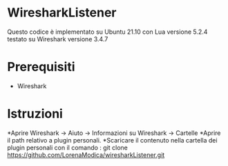 # WiresharkListener
Questo codice è implementato su Ubuntu 21.10 con Lua versione 5.2.4 testato su Wireshark versione 3.4.7 

# Prerequisiti

* Wireshark

# Istruzioni

*Aprire Wireshark -> Aiuto -> Informazioni su Wireshark -> Cartelle
*Aprire il path relativo a plugin personali.
*Scaricare il contenuto nella cartella dei plugin personali con il comando : git clone https://github.com/LorenaModica/wiresharkListener.git 
